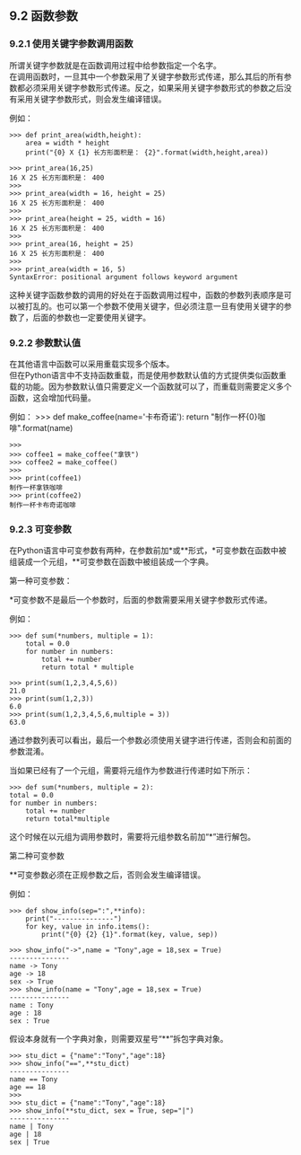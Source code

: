 ## 9.2 函数参数

### 9.2.1 使用关键字参数调用函数

所谓关键字参数就是在函数调用过程中给参数指定一个名字。  
在调用函数时，一旦其中一个参数采用了关键字参数形式传递，那么其后的所有参数都必须采用关键字参数形式传递。反之，如果采用关键字参数形式的参数之后没有采用关键字参数形式，则会发生编译错误。  

例如：  

	>>> def print_area(width,height):
		area = width * height
		print("{0} X {1} 长方形面积是： {2}".format(width,height,area))
	
	>>> print_area(16,25)
	16 X 25 长方形面积是： 400
	>>>
	>>> print_area(width = 16, height = 25)
	16 X 25 长方形面积是： 400
	>>> 
	>>> print_area(height = 25, width = 16)
	16 X 25 长方形面积是： 400
	>>> 
	>>> print_area(16, height = 25)
	16 X 25 长方形面积是： 400
	>>> 
	>>> print_area(width = 16, 5)
	SyntaxError: positional argument follows keyword argument

这种关键字函数参数的调用的好处在于函数调用过程中，函数的参数列表顺序是可以被打乱的。也可以第一个参数不使用关键字，但必须注意一旦有使用关键字的参数了，后面的参数也一定要使用关键字。

### 9.2.2 参数默认值

在其他语言中函数可以采用重载实现多个版本。  
但在Python语言中不支持函数重载，而是使用参数默认值的方式提供类似函数重载的功能。因为参数默认值只需要定义一个函数就可以了，而重载则需要定义多个函数，这会增加代码量。  

例如：
	>>> def make_coffee(name='卡布奇诺'):
		return "制作一杯{0}咖啡".format(name)
	
	>>> 
	>>> coffee1 = make_coffee("拿铁")
	>>> coffee2 = make_coffee()
	>>> 
	>>> print(coffee1)
	制作一杯拿铁咖啡
	>>> print(coffee2)
	制作一杯卡布奇诺咖啡

### 9.2.3 可变参数

在Python语言中可变参数有两种，在参数前加\*或\*\*形式，\*可变参数在函数中被组装成一个元组，\**可变参数在函数中被组装成一个字典。

第一种可变参数：  

\*可变参数不是最后一个参数时，后面的参数需要采用关键字参数形式传递。  

例如：

    >>> def sum(*numbers, multiple = 1):
		total = 0.0
		for number in numbers:
			total += number
		    return total * multiple
	
	>>> print(sum(1,2,3,4,5,6))
	21.0
	>>> print(sum(1,2,3))
	6.0
	>>> print(sum(1,2,3,4,5,6,multiple = 3))
	63.0  
	
通过参数列表可以看出，最后一个参数必须使用关键字进行传递，否则会和前面的参数混淆。  

当如果已经有了一个元组，需要将元组作为参数进行传递时如下所示：  

    >>> def sum(*numbers, multiple = 2):
	total = 0.0
	for number in numbers:
		total += number
		return total*multiple

这个时候在以元组为调用参数时，需要将元组参数名前加“\*”进行解包。

第二种可变参数  

\**可变参数必须在正规参数之后，否则会发生编译错误。  

例如：  

	>>> def show_info(sep=":",**info):
		print("---------------")
		for key, value in info.items():
			print("{0} {2} {1}".format(key, value, sep))
	
	>>> show_info("->",name = "Tony",age = 18,sex = True)
	---------------
	name -> Tony
	age -> 18
	sex -> True
	>>> show_info(name = "Tony",age = 18,sex = True)
	---------------
	name : Tony
	age : 18
	sex : True

假设本身就有一个字典对象，则需要双星号“\*\*”拆包字典对象。  

	>>> stu_dict = {"name":"Tony","age":18}
	>>> show_info("==",**stu_dict)
	---------------
	name == Tony
	age == 18
	>>> 
	>>> stu_dict = {"name":"Tony","age":18}
	>>> show_info(**stu_dict, sex = True, sep="|")
	---------------
	name | Tony
	age | 18
	sex | True